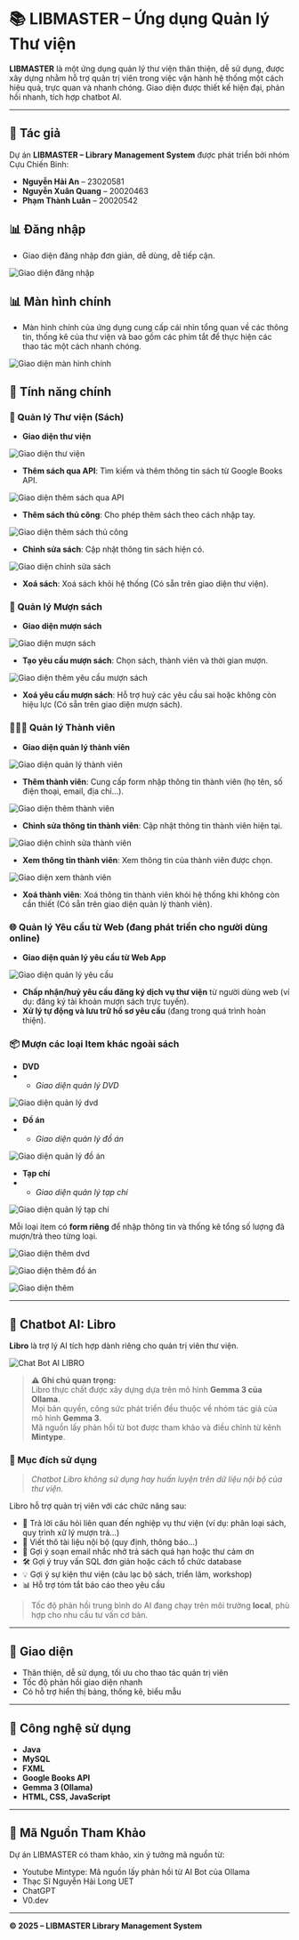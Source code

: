# 📚 LIBMASTER – Ứng dụng Quản lý Thư viện

**LIBMASTER** là một ứng dụng quản lý thư viện thân thiện, dễ sử dụng, được xây dựng nhằm hỗ trợ quản trị viên trong việc vận hành hệ thống một cách hiệu quả, trực quan và nhanh chóng. Giao diện được thiết kế hiện đại, phản hồi nhanh, tích hợp chatbot AI.

---

## 👥 Tác giả

Dự án **LIBMASTER – Library Management System** được phát triển bởi nhóm Cựu Chiến Binh:

- **Nguyễn Hải An** – 23020581
- **Nguyễn Xuân Quang** – 20020463
- **Phạm Thành Luân** – 20020542

## 📊 Đăng nhập
- Giao diện đăng nhập đơn giản, dễ dùng, dễ tiếp cận.

![Giao diện đăng nhập](image/login.png "Giao diện màn hình chính")

## 📊 Màn hình chính
- Màn hình chính của ứng dụng cung cấp cái nhìn tổng quan về các thông tin, thống kê của thư viện và bao gồm các phím tắt để thực hiện các thao tác một cách nhanh chóng.

![Giao diện màn hình chính](image/dashboard.png "Giao diện màn hình chính")

## 🧩 Tính năng chính

### 📖 Quản lý Thư viện (Sách)
- **Giao diện thư viện**

![Giao diện thư viện](image/library.png "Giao diện thư viện")

- **Thêm sách qua API**: Tìm kiếm và thêm thông tin sách từ Google Books API.

![Giao diện thêm sách qua API](image/addBookAPI.png "Giao diện thêm sách qua API")

- **Thêm sách thủ công**: Cho phép thêm sách theo cách nhập tay.

![Giao diện thêm sách thủ công](image/addBookCustom.png "Giao diện thêm sách thủ công")

- **Chỉnh sửa sách**: Cập nhật thông tin sách hiện có.

![Giao diện chỉnh sửa sách](image/editBook.png "Giao diện chỉnh sửa sách")

- **Xoá sách**: Xoá sách khỏi hệ thống (Có sẵn trên giao diện thư viện).

### 📕 Quản lý Mượn sách
- **Giao diện mượn sách**

![Giao diện mượn sách](image/bookLoan.png "Giao diện mượn sách")

- **Tạo yêu cầu mượn sách**: Chọn sách, thành viên và thời gian mượn.

![Giao diện thêm yêu cầu mượn sách](image/addNewBookLoan.png "Giao diện thêm yêu cầu mượn sách")

- **Xoá yêu cầu mượn sách**: Hỗ trợ huỷ các yêu cầu sai hoặc không còn hiệu lực (Có sẵn trên giao diện mượn sách).

### 🧑‍🤝‍🧑 Quản lý Thành viên
- **Giao diện quản lý thành viên**

![Giao diện quản lý thành viên](image/member.png "Giao diện quản lý thành viên")

- **Thêm thành viên**: Cung cấp form nhập thông tin thành viên (họ tên, số điện thoại, email, địa chỉ…).

![Giao diện thêm thành viên](image/addMember.png "Giao diện thêm thành viên")

- **Chỉnh sửa thông tin thành viên**: Cập nhật thông tin thành viên hiện tại.

![Giao diện chỉnh sửa thành viên](image/editMember.png "Giao diện chỉnh sửa thành viên")

- **Xem thông tin thành viên**: Xem thông tin của thành viên được chọn.

![Giao diện xem thành viên](image/viewCustomer.png "Giao diện xem thành viên")

- **Xoá thành viên**: Xoá thông tin thành viên khỏi hệ thống khi không còn cần thiết (Có sẵn trên giao diện quản lý thành viên).

### 🌐 Quản lý Yêu cầu từ Web (đang phát triển cho người dùng online)
- **Giao diện quản lý yêu cầu từ Web App**

![Giao diện quản lý yêu cầu](image/request.png "Giao diện quản lý yêu cầu")

- **Chấp nhận/huỷ yêu cầu đăng ký dịch vụ thư viện** từ người dùng web (ví dụ: đăng ký tài khoản mượn sách trực tuyến).
- **Xử lý tự động và lưu trữ hồ sơ yêu cầu** (đang trong quá trình hoàn thiện).

### 📦 Mượn các loại Item khác ngoài sách
- **DVD**
- - *Giao diện quản lý DVD*

![Giao diện quản lý dvd](image/dvd.png "Giao diện quản lý dvd")


- **Đồ án**
- - *Giao diện quản lý đồ án*

![Giao diện quản lý đồ án](image/thesis.png "Giao diện quản lý đồ án")


- **Tạp chí**
- - *Giao diện quản lý tạp chí*

![Giao diện quản lý tạp chí](image/magazine.png "Giao diện quản lý tạp chí")

Mỗi loại item có **form riêng** để nhập thông tin và thống kê tổng số lượng đã mượn/trả theo từng loại.

![Giao diện thêm dvd](image/addDvd.png "Giao diện thêm dvd")

![Giao diện thêm đồ án](image/addNewThesis.png "Giao diện thêm đồ án")

![Giao diện thêm ](image/addNewMagazine.png "Giao diện quản lý tạp chí")

---

## 🤖 Chatbot AI: Libro

**Libro** là trợ lý AI tích hợp dành riêng cho quản trị viên thư viện.

![Chat Bot AI LIBRO](image/libroBot.png "Giao diện chat bot AI LIBRO")

> **⚠️ Ghi chú quan trọng:**  
> Libro thực chất được xây dựng dựa trên mô hình **Gemma 3 của Ollama**.  
> Mọi bản quyền, công sức phát triển đều thuộc về nhóm tác giả của mô hình **Gemma 3**.  
> Mã nguồn lấy phản hồi từ bot được tham khảo và điều chỉnh từ kênh **Mintype**.

### 📌 Mục đích sử dụng
> *Chatbot Libro không sử dụng hay huấn luyện trên dữ liệu nội bộ của thư viện.*

Libro hỗ trợ quản trị viên với các chức năng sau:
- 🧠 Trả lời câu hỏi liên quan đến nghiệp vụ thư viện (ví dụ: phân loại sách, quy trình xử lý mượn trả…)
- 📄 Viết thô tài liệu nội bộ (quy định, thông báo…)
- 🧾 Gợi ý soạn email nhắc nhở trả sách quá hạn hoặc thư cảm ơn
- 🛠️ Gợi ý truy vấn SQL đơn giản hoặc cách tổ chức database
- 💡 Gợi ý sự kiện thư viện (câu lạc bộ sách, triển lãm, workshop)
- 📊 Hỗ trợ tóm tắt báo cáo theo yêu cầu

> Tốc độ phản hồi trung bình do AI đang chạy trên môi trường **local**, phù hợp cho nhu cầu tư vấn cơ bản.

---

## 🎨 Giao diện
- Thân thiện, dễ sử dụng, tối ưu cho thao tác quản trị viên
- Tốc độ phản hồi giao diện nhanh
- Có hỗ trợ hiển thị bảng, thống kê, biểu mẫu

---

## 📂 Công nghệ sử dụng
- **Java** 
- **MySQL**
- **FXML** 
- **Google Books API** 
- **Gemma 3 (Ollama)** 
- **HTML, CSS, JavaScript**

---

## 📂 Mã Nguồn Tham Khảo

Dự án LIBMASTER có tham khảo, xin ý tưởng mã nguồn từ:

- Youtube Mintype: Mã nguồn lấy phản hồi từ AI Bot của Ollama
- Thạc Sĩ Nguyễn Hải Long UET
- ChatGPT
- V0.dev

---

**© 2025 – LIBMASTER Library Management System**
